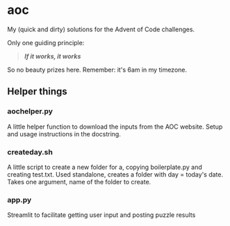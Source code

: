 # aoc
My (quick and dirty) solutions for the Advent of Code challenges.

Only one guiding principle:
> ***If it works, it works***

So no beauty prizes here. Remember: it's 6am in my timezone.

## Helper things

### aochelper.py

A little helper function to download the inputs from the AOC website.
Setup and usage instructions in the docstring.

### createday.sh

A little script to create a new folder for a, copying boilerplate.py and creating test.txt.
Used standalone, creates a folder with day = today's date.
Takes one argument, name of the folder to create.

### app.py

Streamlit to facilitate getting user input and posting puzzle results

